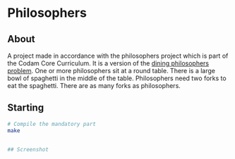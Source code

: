 # Philosophers

## About

A project made in accordance with the philosophers project which is part of the Codam Core Curriculum.
It is a version of the [dining philosophers problem](https://en.wikipedia.org/wiki/Dining_philosophers_problem). One or more philosophers sit at a round table. There is a large bowl of spaghetti in the middle of the table. Philosophers need two forks to eat the spaghetti. There are as many forks as philosophers. 

## Starting
```bash
# Compile the mandatory part
make


## Screenshot
